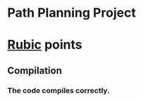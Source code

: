 # Path Planning Project
# [Rubic](https://review.udacity.com/#!/rubrics/1020/view) points

## Compilation

### The code compiles correctly.

